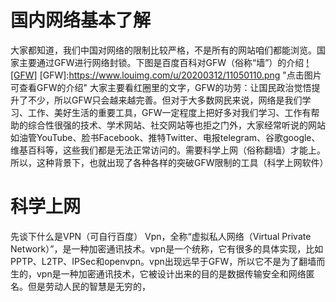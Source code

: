 # 国内网络基本了解
大家都知道，我们中国对网络的限制比较严格，不是所有的网站咱们都能浏览。国家主要通过GFW进行网络封锁。下图是百度百科对GFW（俗称“墙”）的介绍
[![GFW]](https://baike.baidu.com/item/Great%20Firewall/4843556?fromtitle=GFW&fromid=18582731&fr=aladdin)
[GFW]:https://www.louimg.com/u/20200312/11050110.png "点击图片可查看GFW的介绍"
大家主要看红圈里的文字，GFW的功劳：让国民政治觉悟提升了不少，所以GFW只会越来越完善。但对于大多数网民来说，网络是我们学习、工作、美好生活的重要工具，GFW一定程度上把好多对我们学习、工作有帮助的综合性很强的技术、学术网站、社交网站等也拒之门外，大家经常听说的网站如油管YouTube、脸书Facebook、推特Twitter、电报telegram、谷歌google、维基百科等，这些我们都是无法正常访问的。需要科学上网（俗称翻墙）才能上。所以，这种背景下，也就出现了各种各样的突破GFW限制的工具（科学上网软件）
# 科学上网
先谈下什么是VPN（可自行百度）
Vpn，全称“虚拟私人网络（Virtual Private Network）”，是一种加密通讯技术。vpn是一个统称，它有很多的具体实现，比如PPTP、L2TP、IPSec和openvpn。vpn出现远早于GFW，所以它不是为了翻墙而生的，vpn是一种加密通讯技术，它被设计出来的目的是数据传输安全和网络匿名。但是劳动人民的智慧是无穷的，
